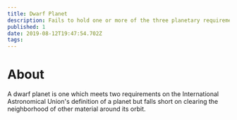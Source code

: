 ```yaml
---
title: Dwarf Planet
description: Fails to hold one or more of the three planetary requirements
published: 1
date: 2019-08-12T19:47:54.702Z
tags: 
---
```


# About
A dwarf planet is one which meets two requirements on the International Astronomical Union's definition of a planet but falls short on clearing the neighborhood of other material around its orbit.